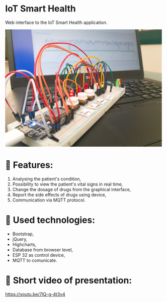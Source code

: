 # IoT Smart Health
Web interface to the IoT Smart Health application. 


![Smart Healt](https://raw.githubusercontent.com/SimpleMethod/IoT-Smart-Health/master/img1.jpg)

# 🚀 Features:

1. Analysing the patient's condition,
2. Possibility to view the patient's vital signs in real time,
3. Change the dosage of drugs from the graphical interface,
4. Report the side effects of drugs using device,
5. Communication via MQTT protocol.

# 📖 Used technologies:
 - Bootstrap,
 - jQuery,
 - Highcharts,
 - Database from browser level,
 - ESP 32 as control device,
 - MQTT to comunicate.
 
# 🎥 Short video of presentation:
https://youtu.be/7lQ-g-4t3y4

